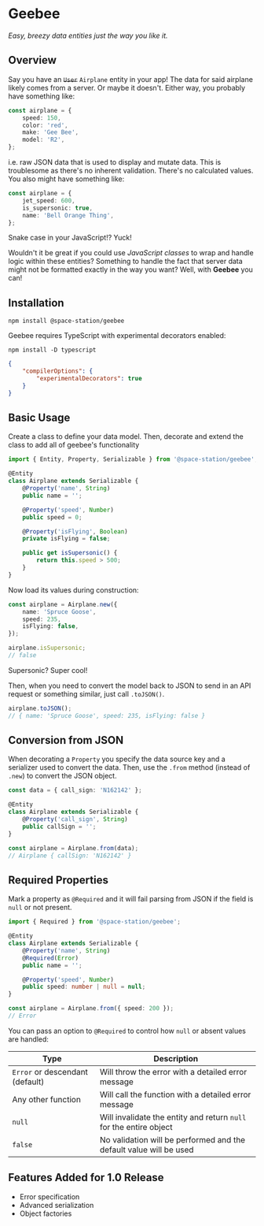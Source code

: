 # Geebee

_Easy, breezy data entities just the way you like it._

## Overview

Say you have an ~~`User`~~ `Airplane` entity in your app! The data for said airplane likely comes from a server. Or maybe it doesn't. Either way, you probably have something like:

```typescript
const airplane = {
	speed: 150,
	color: 'red',
	make: 'Gee Bee',
	model: 'R2',
};
```

i.e. raw JSON data that is used to display and mutate data. This is troublesome as there's no inherent validation. There's no calculated values. You also might have something like:

```typescript
const airplane = {
	jet_speed: 600,
	is_supersonic: true,
	name: 'Bell Orange Thing',
};
```

Snake case in your JavaScript!? Yuck!

Wouldn't it be great if you could use _JavaScript classes_ to wrap and handle logic within these entities? Something to handle the fact that server data might not be formatted exactly in the way you want? Well, with **Geebee** you can!

## Installation

```shell
npm install @space-station/geebee
```

Geebee requires TypeScript with experimental decorators enabled:

```shell
npm install -D typescript
```

```json
{
	"compilerOptions": {
		"experimentalDecorators": true
	}
}
```

## Basic Usage

Create a class to define your data model. Then, decorate and extend the class to add all of geebee's functionality

```typescript
import { Entity, Property, Serializable } from '@space-station/geebee';

@Entity
class Airplane extends Serializable {
	@Property('name', String)
	public name = '';

	@Property('speed', Number)
	public speed = 0;

	@Property('isFlying', Boolean)
	private isFlying = false;

	public get isSupersonic() {
		return this.speed > 500;
	}
}
```

Now load its values during construction:

```typescript
const airplane = Airplane.new({
	name: 'Spruce Goose',
	speed: 235,
	isFlying: false,
});

airplane.isSupersonic;
// false
```

Supersonic? Super cool!

Then, when you need to convert the model back to JSON to send in an API request or something similar, just call `.toJSON()`.

```typescript
airplane.toJSON();
// { name: 'Spruce Goose', speed: 235, isFlying: false }
```

## Conversion from JSON

When decorating a `Property` you specify the data source key and a serializer used to convert the data. Then, use the `.from` method (instead of `.new`) to convert the JSON object.

```typescript
const data = { call_sign: 'N162142' };

@Entity
class Airplane extends Serializable {
	@Property('call_sign', String)
	public callSign = '';
}

const airplane = Airplane.from(data);
// Airplane { callSign: 'N162142' }
```

## Required Properties

Mark a property as `@Required` and it will fail parsing from JSON if the field is `null` or not present.

```typescript
import { Required } from '@space-station/geebee';

@Entity
class Airplane extends Serializable {
	@Property('name', String)
	@Required(Error)
	public name = '';

	@Property('speed', Number)
	public speed: number | null = null;
}

const airplane = Airplane.from({ speed: 200 });
// Error
```

You can pass an option to `@Required` to control how `null` or absent values are handled:

| Type                            | Description                                                        |
| ------------------------------- | ------------------------------------------------------------------ |
| `Error` or descendant (default) | Will throw the error with a detailed error message                 |
| Any other function              | Will call the function with a detailed error message               |
| `null`                          | Will invalidate the entity and return `null` for the entire object |
| `false`                         | No validation will be performed and the default value will be used |

## Features Added for 1.0 Release

- Error specification
- Advanced serialization
- Object factories
